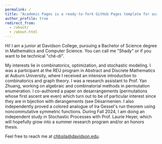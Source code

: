 ```yaml
---
permalink: /
title: "Academic Pages is a ready-to-fork GitHub Pages template for academic personal websites"
author_profile: true
redirect_from: 
  - /about/
  - /about.html
---
```


Hi! I am a junior at Davidson College, pursuing a Bachelor of Science degree in Mathematics and Computer Science. You can call me "Shady" or if you want to be technical "ché-di".

My interests lie in combinatorics, optimization, and stochastic modeling. I was a participant at the REU program in Abstract and Discrete Mathematics at Auburn University, where I received an intensive introduction to combinatorics and graph theory. I was a research assistant to Prof. Yan Zhuang, working on algebraic and combinatorial methods in permutation enumeration. I co-authored a paper on desarrangements (permutations whose first ascent are even) which turn out to be of particular interest since they are in bijection with derangements (see Désarmenien. I also independently proved a colored analogue of Ira Gessel's run theorem using noncommutative symmetric functions. During Fall 2024, I am doing an independent study in Stochastic Processes with Prof. Laurie Heyer, which will hopefully grow into a summer research program and/or an honors thesis.

Feel free to reach me at chbsila@davidson.edu.